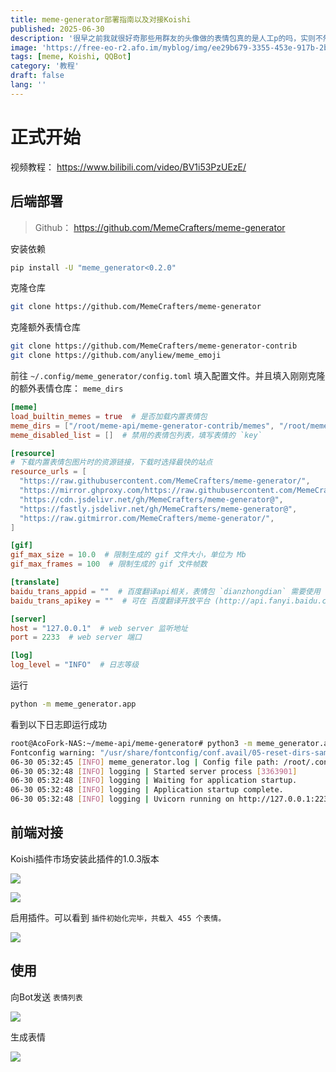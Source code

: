```yaml
---
title: meme-generator部署指南以及对接Koishi
published: 2025-06-30
description: '很早之前我就很好奇那些用群友的头像做的表情包真的是人工p的吗，实则不然！'
image: 'https://free-eo-r2.afo.im/myblog/img/ee29b679-3355-453e-917b-2b85ae9106a0.webp'
tags: [meme, Koishi, QQBot]
category: '教程'
draft: false 
lang: ''
---
```


# 正式开始

视频教程： https://www.bilibili.com/video/BV1i53PzUEzE/

## 后端部署

> Github： https://github.com/MemeCrafters/meme-generator

安装依赖

```bash
pip install -U "meme_generator<0.2.0"
```

克隆仓库

```bash
git clone https://github.com/MemeCrafters/meme-generator
```

克隆额外表情仓库

```bash
git clone https://github.com/MemeCrafters/meme-generator-contrib
git clone https://github.com/anyliew/meme_emoji
```

前往 `~/.config/meme_generator/config.toml` 填入配置文件。并且填入刚刚克隆的额外表情仓库： `meme_dirs`

```toml
[meme]
load_builtin_memes = true  # 是否加载内置表情包
meme_dirs = ["/root/meme-api/meme-generator-contrib/memes", "/root/meme-api/meme_emoji/emoji"]  # 加载其他位置的表情包，填写文件夹路径
meme_disabled_list = []  # 禁用的表情包列表，填写表情的 `key`

[resource]
# 下载内置表情包图片时的资源链接，下载时选择最快的站点
resource_urls = [
  "https://raw.githubusercontent.com/MemeCrafters/meme-generator/",
  "https://mirror.ghproxy.com/https://raw.githubusercontent.com/MemeCrafters/meme-generator/",
  "https://cdn.jsdelivr.net/gh/MemeCrafters/meme-generator@",
  "https://fastly.jsdelivr.net/gh/MemeCrafters/meme-generator@",
  "https://raw.gitmirror.com/MemeCrafters/meme-generator/",
]

[gif]
gif_max_size = 10.0  # 限制生成的 gif 文件大小，单位为 Mb
gif_max_frames = 100  # 限制生成的 gif 文件帧数

[translate]
baidu_trans_appid = ""  # 百度翻译api相关，表情包 `dianzhongdian` 需要使用
baidu_trans_apikey = ""  # 可在 百度翻译开放平台 (http://api.fanyi.baidu.com) 申请

[server]
host = "127.0.0.1"  # web server 监听地址
port = 2233  # web server 端口

[log]
log_level = "INFO"  # 日志等级
```

运行

```bash
python -m meme_generator.app
```

看到以下日志即运行成功

```bash
root@AcoFork-NAS:~/meme-api/meme-generator# python3 -m meme_generator.app
Fontconfig warning: "/usr/share/fontconfig/conf.avail/05-reset-dirs-sample.conf", line 6: unknown element "reset-dirs"
06-30 05:32:45 [INFO] meme_generator.log | Config file path: /root/.config/meme_generator/config.toml
06-30 05:32:48 [INFO] logging | Started server process [3363901]
06-30 05:32:48 [INFO] logging | Waiting for application startup.
06-30 05:32:48 [INFO] logging | Application startup complete.
06-30 05:32:48 [INFO] logging | Uvicorn running on http://127.0.0.1:2233 (Press CTRL+C to quit)
```

## 前端对接

Koishi插件市场安装此插件的1.0.3版本

![](https://free-eo-r2.afo.im/myblog/img/47f3db05-48bf-4382-817b-7a2b733dcd72.webp)

![](https://free-eo-r2.afo.im/myblog/img/3ffb0585-eb36-46fe-b32a-0162514e6e63.webp)

启用插件。可以看到 `插件初始化完毕，共载入 455 个表情。` 

![](https://free-eo-r2.afo.im/myblog/img/50da2a0d-7e49-491a-bad3-d9fde22a9df6.webp)

## 使用

向Bot发送 `表情列表` 

![](https://free-eo-r2.afo.im/myblog/img/ed053d82-535e-47af-ac17-b27025d25dab.webp)

生成表情

![](https://free-eo-r2.afo.im/myblog/img/572c88c4-301b-4048-81bf-fcbb70d4064e.webp)
